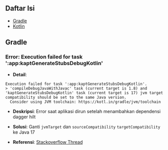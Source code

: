 ## Daftar Isi
- [Gradle](#gradle)
- [Kotlin](#kotlin-errors)


## Gradle

### Error: Execution failed for task ':app:kaptGenerateStubsDebugKotlin'
- **Detail**:
```
Execution failed for task ':app:kaptGenerateStubsDebugKotlin'.
> 'compileDebugJavaWithJavac' task (current target is 1.8) and 'kaptGenerateStubsDebugKotlin' task (current target is 17) jvm target compatibility should be set to the same Java version.
  Consider using JVM toolchain: https://kotl.in/gradle/jvm/toolchain
```

- **Deskripsi**:
Error saat aplikasi dirun setelah menambahkan dependensi dagger hilt

- **Solusi**: 
Ganti `jvmTarget` dan `sourceCompatibility` `targetCompatibility` ke Java 17

- **Referensi**: 
[Stackoverflow Thread](https://stackoverflow.com/questions/69079963/how-to-set-compilejava-task-11-and-compilekotlin-task-1-8-jvm-target-com)


